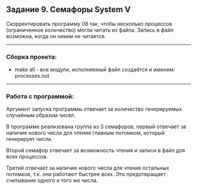## Задание 9. Семафоры System V


Скорректировать программу 08 так, чтобы несколько
процессов (ограниченное количество) могли читать из файла.
Запись в файл возможна, когда он никем не читается.

---

### Сборка проекта:

- make all - все модули, исполняемый файл создаётся и именем: processes.out

---

### Работа с программой:
Аргумент запуска программы отвечает за количество генерируемых случайным образом чисел.

В программе реализована группа из 3 семафоров, первый отвечает за наличие нового числа для чтения главным потомком, который генерирует числа.

Второй семафор отвечает за возможность чтения и записи в файл для всех процессов.

Третий отвечает за наличие нового числа для чтения остальных потомков, т.к. они работают быстрее всех. Это предотвращает считывание одного и того же числа.


